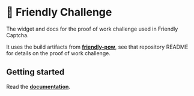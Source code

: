 # 🤖 Friendly Challenge

The widget and docs for the proof of work challenge used in Friendly Captcha.

It uses the build artifacts from [**friendly-pow**](https://github.com/gzuidhof/friendly-pow), see that repository README for details on the proof of work challenge.

## Getting started
Read the [**documentation**](https://docs.friendlycaptcha.com).


